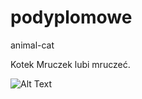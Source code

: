 # podyplomowe
animal-cat

Kotek Mruczek lubi mruczeć.

![Alt Text](https://www.zooplus.pl/magazyn/wp-content/uploads/2019/12/kot-przyb%C5%82%C4%99da-768x512.jpeg)
